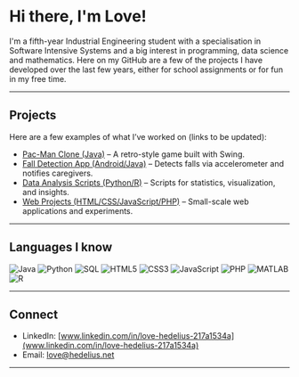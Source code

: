 # Hi there, I'm Love!

I'm a fifth-year Industrial Engineering student with a specialisation in Software Intensive Systems and a big interest in programming, data science and mathematics.
Here on my GitHub are a few of the projects I have developed over the last few years, either for school assignments or for fun in my free time. 

---

## Projects
Here are a few examples of what I’ve worked on (links to be updated):
- [Pac-Man Clone (Java)](https://github.com/your-username/pacman-game) – A retro-style game built with Swing.  
- [Fall Detection App (Android/Java)](https://github.com/your-username/fall-detector) – Detects falls via accelerometer and notifies caregivers.  
- [Data Analysis Scripts (Python/R)](https://github.com/your-username/data-analysis) – Scripts for statistics, visualization, and insights.  
- [Web Projects (HTML/CSS/JavaScript/PHP)](https://github.com/your-username/web-projects) – Small-scale web applications and experiments.

---

## Languages I know
![Java](https://img.shields.io/badge/Java-ED8B00?style=flat&logo=openjdk&logoColor=white)
![Python](https://img.shields.io/badge/Python-3776AB?style=flat&logo=python&logoColor=white)
![SQL](https://img.shields.io/badge/SQL-336791?style=flat&logo=postgresql&logoColor=white)
![HTML5](https://img.shields.io/badge/HTML5-E34F26?style=flat&logo=html5&logoColor=white)
![CSS3](https://img.shields.io/badge/CSS3-1572B6?style=flat&logo=css3&logoColor=white)
![JavaScript](https://img.shields.io/badge/JavaScript-F7DF1E?style=flat&logo=javascript&logoColor=black)
![PHP](https://img.shields.io/badge/PHP-777BB4?style=flat&logo=php&logoColor=white)
![MATLAB](https://img.shields.io/badge/MATLAB-0076A8?style=flat&logo=Mathworks&logoColor=white)
![R](https://img.shields.io/badge/R-276DC3?style=flat&logo=r&logoColor=white)

---

## Connect
- LinkedIn: [www.linkedin.com/in/love-hedelius-217a1534a](www.linkedin.com/in/love-hedelius-217a1534a)  
- Email: [love@hedelius.net](mailto:love@hedelius.net)

---

